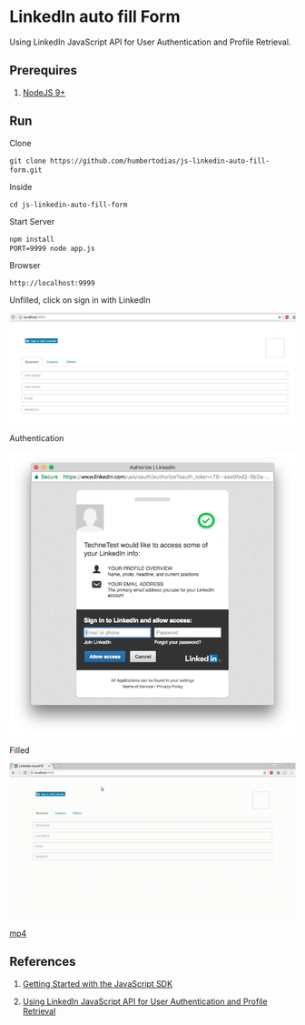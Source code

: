 #  LinkedIn auto fill Form

Using LinkedIn JavaScript API for User Authentication and Profile Retrieval.


## Prerequires

1. [NodeJS 9+](https://nodejs.org/en/download/)


## Run

Clone

```
git clone https://github.com/humbertodias/js-linkedin-auto-fill-form.git
```

Inside

```
cd js-linkedin-auto-fill-form
```

Start Server

```
npm install
PORT=9999 node app.js
```

Browser

```
http://localhost:9999
```

Unfilled, click on sign in with LinkedIn

![](doc/unfilled.png)


Authentication

![](doc/auth.png)


Filled

![](doc/demo.gif)

[mp4](doc/demo.mp4)


## References

1. [Getting Started with the JavaScript SDK](https://developer.linkedin.com/docs/getting-started-js-sdk#initialize)

2. [Using LinkedIn JavaScript API for User Authentication and Profile Retrieval](http://www.developer.com/lang/jscript/using-linkedin-javascript-api-for-user-authentication-and-profile-retrieval.html)



